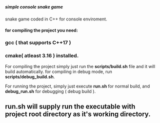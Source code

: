 ##### simple console snake game

snake game coded in C++ for console enviroment.

#### for compiling the project you need:
### gcc ( that supports C++17 )
### cmake( atleast 3.16 ) installed.

For compiling the project simply just run the **scripts/build.sh** file and it will build automatically. for compiling in debug mode, run **scripts/debug_build.sh**.

For running the project, simply just execute **run.sh** for normal build, and **debug_run.sh** for debugging ( debug build ).

**run.sh** will supply run the executable with project root directory as it's working directory.
---
